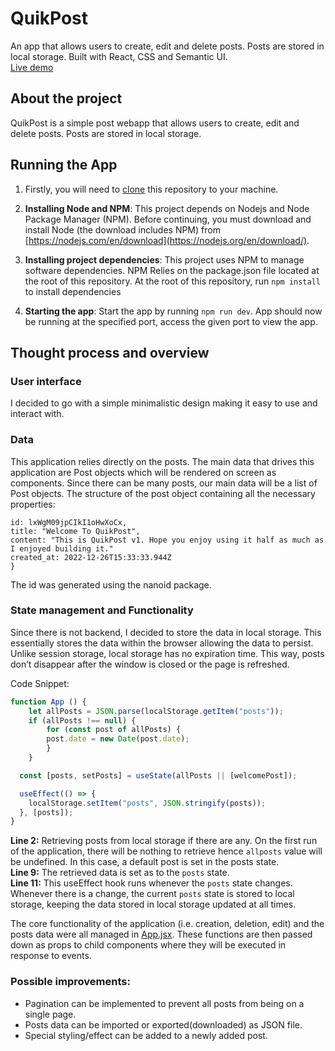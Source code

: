 # QuikPost
An app that allows users to create, edit and delete posts. Posts are stored in local storage. Built with React, CSS and Semantic UI.  
<a href="https://quikpost.netlify.app" target="_blank">Live demo</a>

## About the project
QuikPost is a simple post webapp that allows users to create, edit and delete posts. Posts are stored in local storage. 


## Running the App 
1. Firstly, you will need to [clone](https://help.github.com/en/articles/cloning-a-repository) this repository to your machine.
 
2. **Installing Node and NPM**:
   This project depends on Nodejs and Node Package Manager (NPM). Before continuing, you must download and install Node (the download includes NPM) from [https://nodejs.com/en/download](https://nodejs.org/en/download/).

3. **Installing project dependencies**:
   This project uses NPM to manage software dependencies. NPM Relies on the package.json file located at the root of this repository. At the root of this repository,    run ```npm install``` to install dependencies 

4. **Starting the app**:
    Start the app by running ```npm run dev```. App should now be running at the specified port, access the given port to view the app.
   
## Thought process and overview 

### User interface
I decided to go with a simple minimalistic design making it easy to use and interact with.

### Data  

This application relies directly on the posts. The main data that drives this application are Post objects which will be rendered on screen as components. Since there can be many posts, our main data will be a list of Post objects.
The structure of the post object containing all the necessary properties:  
``` {
id: lxWgM09jpCIkI1oHwXoCx,
title: "Welcome To QuikPost",
content: "This is QuikPost v1. Hope you enjoy using it half as much as I enjoyed building it."
created_at: 2022-12-26T15:33:33.944Z
}
```
The id was generated using the nanoid package.

### State management and Functionality
Since there is not backend, I decided to store the data in local storage. This essentially stores the data within the browser allowing the data to persist. Unlike session storage, local storage has no expiration time. This way, posts don’t disappear after the window is closed or the page is refreshed.

Code Snippet:
```javascript
function App () {
    let allPosts = JSON.parse(localStorage.getItem("posts"));
    if (allPosts !== null) {
        for (const post of allPosts) {
        post.date = new Date(post.date);
        }
    }

  const [posts, setPosts] = useState(allPosts || [welcomePost]);

  useEffect(() => {
    localStorage.setItem("posts", JSON.stringify(posts));
  }, [posts]);
}

```
<strong>Line 2:</strong> Retrieving posts from local storage if there are any. On the first run of the application, there will be nothing to retrieve hence ```allposts``` value will be undefined. In this case, a default post is set in the posts state.  
<strong>Line 9:</strong> The retrieved data is set as to the ```posts``` state.  
<strong>Line 11:</strong> This useEffect hook runs whenever the ```posts``` state changes. Whenever there is a change, the current ```posts``` state is stored to local storage, keeping the data stored in local storage updated at all times.

The core functionality of the application (i.e. creation, deletion, edit) and the posts data were all managed in [App.jsx](./src/App.jsx). These functions are then passed down as props to child components where they will be executed in response to events.

### Possible improvements:
- Pagination can be implemented to prevent all posts from being on a single page.
- Posts data can be imported or exported(downloaded) as JSON file.
- Special styling/effect can be added to a newly added post.
